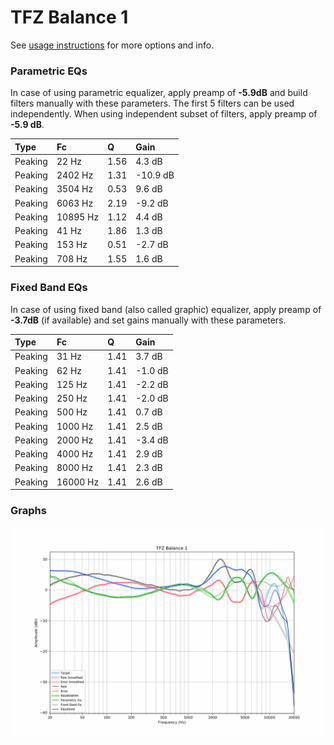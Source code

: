 # TFZ Balance 1
See [usage instructions](https://github.com/jaakkopasanen/AutoEq#usage) for more options and info.

### Parametric EQs
In case of using parametric equalizer, apply preamp of **-5.9dB** and build filters manually
with these parameters. The first 5 filters can be used independently.
When using independent subset of filters, apply preamp of **-5.9 dB**.

| Type    | Fc       |    Q | Gain     |
|:--------|:---------|:-----|:---------|
| Peaking | 22 Hz    | 1.56 | 4.3 dB   |
| Peaking | 2402 Hz  | 1.31 | -10.9 dB |
| Peaking | 3504 Hz  | 0.53 | 9.6 dB   |
| Peaking | 6063 Hz  | 2.19 | -9.2 dB  |
| Peaking | 10895 Hz | 1.12 | 4.4 dB   |
| Peaking | 41 Hz    | 1.86 | 1.3 dB   |
| Peaking | 153 Hz   | 0.51 | -2.7 dB  |
| Peaking | 708 Hz   | 1.55 | 1.6 dB   |

### Fixed Band EQs
In case of using fixed band (also called graphic) equalizer, apply preamp of **-3.7dB**
(if available) and set gains manually with these parameters.

| Type    | Fc       |    Q | Gain    |
|:--------|:---------|:-----|:--------|
| Peaking | 31 Hz    | 1.41 | 3.7 dB  |
| Peaking | 62 Hz    | 1.41 | -1.0 dB |
| Peaking | 125 Hz   | 1.41 | -2.2 dB |
| Peaking | 250 Hz   | 1.41 | -2.0 dB |
| Peaking | 500 Hz   | 1.41 | 0.7 dB  |
| Peaking | 1000 Hz  | 1.41 | 2.5 dB  |
| Peaking | 2000 Hz  | 1.41 | -3.4 dB |
| Peaking | 4000 Hz  | 1.41 | 2.9 dB  |
| Peaking | 8000 Hz  | 1.41 | 2.3 dB  |
| Peaking | 16000 Hz | 1.41 | 2.6 dB  |

### Graphs
![](./TFZ%20Balance%201.png)